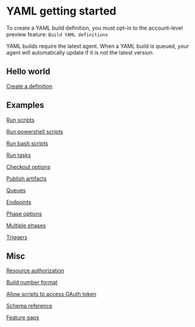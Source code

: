 # YAML getting started

To create a YAML build definition, you must opt-in to the account-level preview feature: `Build YAML definitions`

YAML builds require the latest agent. When a YAML build is queued, your agent will automatically update if it is not the latest version.

## Hello world

[Create a definition](yamlgettingstarted-definition.md)

## Examples

[Run scripts](yamlgettingstarted-scripts.md)

[Run powershell scripts](yamlgettingstarted-powershell.md)

[Run bash scripts](yamlgettingstarted-bash.md)

[Run tasks](yamlgettingstarted-tasks.md)

[Checkout options](yamlgettingstarted-checkout.md)

[Publish artifacts](yamlgettingstarted-publish.md)

[Queues](yamlgettingstarted-queues.md)

[Endpoints](yamlgettingstarted-endpoints.md)

[Phase options](yamlgettingstarted-phase.md)

[Multiple phases](yamlgettingstarted-phases.md)

[Triggers](yamlgettingstarted-triggers.md)

## Misc

[Resource authorization](yamlgettingstarted-authz.md)

[Build number format](yamlgettingstarted-name.md)

[Allow scripts to access OAuth token](yamlgettingstarted-token.md)

[Schema reference](yamlgettingstarted-schema.md)

[Feature gaps](yamlgettingstarted-features.md)
